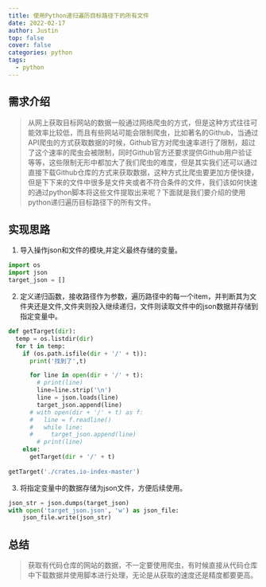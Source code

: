 ```yaml
---
title: 使用Python递归遍历目标路径下的所有文件
date: 2022-02-17
author: Justin
top: false
cover: false
categories: python
tags:
  - python
---
```


## 需求介绍
> 从网上获取目标网站的数据一般通过网络爬虫的方式，但是这种方式往往可能效率比较低，而且有些网站可能会限制爬虫，比如著名的Github，当通过API爬虫的方式获取数据的时候，Github官方对爬虫速率进行了限制，超过了这个速率的爬虫会被限制，同时Github官方还要求提供Github用户验证等等，这些限制无形中都加大了我们爬虫的难度，但是其实我们还可以通过直接下载Github仓库的方式来获取数据，这种方式比爬虫要更加方便快捷，但是下下来的文件中很多是文件夹或者不符合条件的文件，我们该如何快速的通过python脚本将这些文件提取出来呢？下面就是我们要介绍的使用python递归遍历目标路径下的所有文件。

## 实现思路
1. 导入操作json和文件的模块,并定义最终存储的变量。

```py
import os
import json
target_json = []
```

2. 定义递归函数，接收路径作为参数，遍历路径中的每一个item，并判断其为文件夹还是文件,文件夹则投入继续递归，文件则读取文件中的json数据并存储到指定变量中。

```py
def getTarget(dir):
  temp = os.listdir(dir)
  for t in temp:
    if (os.path.isfile(dir + '/' + t)):
      print('找到了',t)

      for line in open(dir + '/' + t): 
        # print(line)
        line=line.strip('\n')
        line = json.loads(line)
        target_json.append(line)
      # with open(dir + '/' + t) as f:
      #   line = f.readline()
      #   while line:
      #     target_json.append(line)
        # print(line)
    else:
      getTarget(dir + '/' + t)
      
getTarget('./crates.io-index-master')
```

3. 将指定变量中的数据存储为json文件，方便后续使用。

```py
json_str = json.dumps(target_json)
with open('target_json.json', 'w') as json_file:
    json_file.write(json_str)
```

## 总结
> 获取有代码仓库的网站的数据，不一定要使用爬虫，有时候直接从代码仓库中下载数据并使用脚本进行处理，无论是从获取的速度还是精度都要更高。


